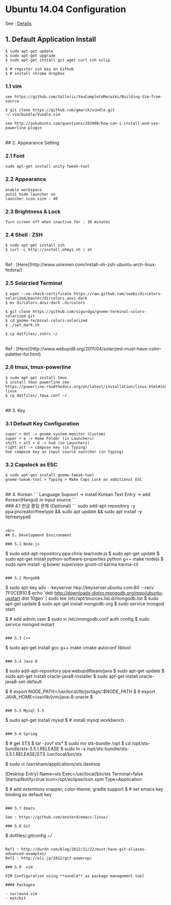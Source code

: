 # Ubuntu 14.04 Configuration

See : [Details](http://anster.tistory.com)

## 1. Default Application Install

```
$ sudo apt-get update
$ sudo apt-get upgrade
$ sudo apt-get install git wget curl ssh xclip

$ # register ssh key on Github
$ # install chrome dropbox
```

### 1.1 vim
```
see https://github.com/Valloric/YouCompleteMe/wiki/Building-Vim-from-source

$ git clone https://github.com/gmarik/vundle.git ~/.vim/bundle/Vundle.vim

see http://askubuntu.com/questions/283908/how-can-i-install-and-use-powerline-plugin
```


<br>
## 2. Appearance Setting

### 2.1 Font
```
sudo apt-get install unity-tweek-tool
```

### 2.2 Appearance
```
enable workspace
autoi hide launcher on
launcher icon size : 40
```

### 2.3 Brightness & Lock
```
Turn screen off when inactive for : 10 minutes
```

### 2.4 Shell : ZSH
```
$ sudo apt-get install zsh
$ curl -L http://install.ohmyz.sh | sh
```
<br>
Ref : [Here](http://www.unixmen.com/install-oh-zsh-ubuntu-arch-linux-fedora/)

### 2.5 Solarzied Terminal
```
$ wget --no-check-certificate https://raw.github.com/seebi/dircolors-solarized/master/dircolors.ansi-dark
$ mv dircolors.ansi-dark .dircolors

$ git clone https://github.com/sigurdga/gnome-terminal-colors-solarized.git
$ cd gnome-terminal-colors-solarized
$ ./set_dark.sh

$ cp dotfiles/.zshrc ~/
```
<br>
Ref : [Here](http://www.webupd8.org/2011/04/solarized-must-have-color-paletter-for.html)

### 2.6 tmux, tmux-powerline
```
$ sudo apt-get install tmux
$ install tmux powerline see https://powerline.readthedocs.org/en/latest/installation/linux.html#installation-linux
$ cp dotfiles/.tmux.conf ~/
```


<br>
## 3. Key

### 3.1 Default Key Configuration
```
super + del -> gnome-system-monitor (Custom)
super + e -> Home Folder (in Launchers)
shift + alt + d -> hud (in Launchers)
right alt -> compose key (in Typing)
Use compose key as input source switcher (in Typing)
```

### 3.2 Capslock as ESC
```
$ sudo apt-get install gnome-tweak-tool
gnome-tweak-tool > Typing > Make Caps Lock an additional ESC
```

<br>
## 4. Korean
```
Language Supoort -> install Korean
Text Entry -> add Korean(Hangul) in Input source 
```
<br>
### 4.1 한글 짤림 문제 (Optional)
```
sudo add-apt-repository -y ppa:jincreator/freetype && sudo apt update && sudo apt install -y libfreetype6

```

<br>
## 5. Development Environment

### 5.1 Node.js

```
$ sudo add-apt-repository ppa:chris-lea/node.js
$ sudo apt-get update
$ sudo apt-get install python-software-properties python g++ make nodejs
$ sudo npm install -g bower supervisor grunt-cli karma karma-cli 
```

### 5.2 MongoDB
```
$ sudo apt-key adv --keyserver hkp://keyserver.ubuntu.com:80 --recv 7F0CEB10
$ echo 'deb http://downloads-distro.mongodb.org/repo/ubuntu-upstart dist 10gen' | sudo tee /etc/apt/sources.list.d/mongodb.list
$ sudo apt-get update
$ sudo apt-get install mongodb-org
$ sudo service mongod start

$ # add admin user 
$ sudo vi /etc/mongodb.conf auth config
$ sudo service mongod restart
```

### 5.3 C++
```
$ sudo apt-get install gcc g++ make cmake autoconf libtool
```

### 5.4 Java 8
```
$ sudo add-apt-repository ppa:webupd8team/java
$ sudo apt-get update
$ sudo apt-get install oracle-java8-installer
$ sudo apt-get install oracle-java8-set-default

$ # export NODE_PATH=/usr/local/lib/jsctags/:$NODE_PATH
$ # export JAVA_HOME=/usr/lib/jvm/java-8-oracle
$
```

### 5.5 Mysql 5.5
```
$ sudo apt-get install mysql
$ # install mysql workbench
```

### 5.6 Spring
```
$ # get STS 
$ tar -zxvf sts*
$ sudo mv sts-bundle /opt
$ cd /opt/sts-bundle/sts-3.5.1.RELEASE
$ sudo ln -s /opt/sts-bundle/sts-3.5.1.RELEASE/STS /usr/local/bin/sts

$ sudo vi /usr/share/applications/sts.desktop

[Desktop Entry]
Name=sts
Exec=/usr/local/bin/sts
Terminal=false
StartupNotify=true
Icon=/opt/eclipse/icon.xpm
Type=Application

$ # add extentions vrapper, color-theme, gradle support
$ # set emacs key binding as default key
```

### 5.7 Emacs

See : https://github.com/ansterd/emacs-linux/

### 5.8 Git

```
$ dotfiles/.gitconfig ~/
```

Ref1 : http://durdn.com/blog/2012/11/22/must-have-git-aliases-advanced-examples/  
Ref2 : http://oli.jp/2012/git-powerup/

### 5.9  vim

VIM Configuration using **vundle** as package management tool

#### Packages

- surround.vim
- matchit




